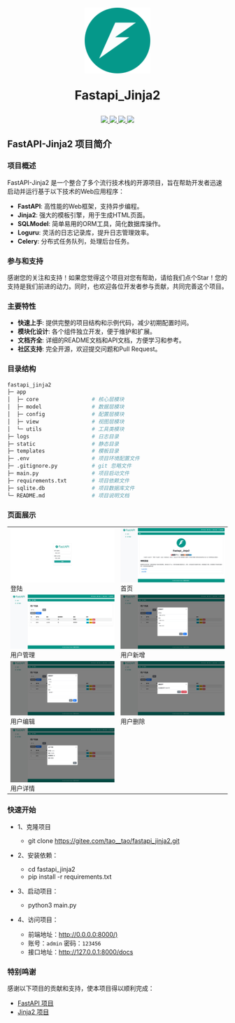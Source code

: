 <div align="center">
   <p align="center">
      <img src="./static/favicon.png" height="150" alt="logo"/>
   </p>
      <h1 align="center" style="margin: 30px 0 30px; font-weight: bold;">Fastapi_Jinja2</h1>

   <p align="center">
      <a href="https://gitee.com/tao__tao/fastapi_jinja2.git">
         <img src="https://gitee.com/tao__tao/fastapi_jinja2/badge/star.svg?theme=dark">
      </a>
      <a href="https://github.com/1014TaoTao/fastapi_jinja2.git">
         <img src="https://img.shields.io/github/stars/1014TaoTao/fastapi_jinja2?style=social">
      </a>
      <a href="https://gitee.com/tao__tao/fastapi_jinja2/blob/master/LICENSE">
         <img src="https://img.shields.io/badge/License-MIT-orange">
      </a>
      <img src="https://img.shields.io/badge/Python-≥3.10-blue">
   </p>
</div>

## FastAPI-Jinja2 项目简介

### 项目概述

FastAPI-Jinja2 是一个整合了多个流行技术栈的开源项目，旨在帮助开发者迅速启动并运行基于以下技术的Web应用程序：

- **FastAPI**: 高性能的Web框架，支持异步编程。
- **Jinja2**: 强大的模板引擎，用于生成HTML页面。
- **SQLModel**: 简单易用的ORM工具，简化数据库操作。
- **Loguru**: 灵活的日志记录库，提升日志管理效率。
- **Celery**: 分布式任务队列，处理后台任务。

### 参与和支持

感谢您的关注和支持！如果您觉得这个项目对您有帮助，请给我们点个Star！您的支持是我们前进的动力。同时，也欢迎各位开发者参与贡献，共同完善这个项目。

### 主要特性

- **快速上手**: 提供完整的项目结构和示例代码，减少初期配置时间。
- **模块化设计**: 各个组件独立开发，便于维护和扩展。
- **文档齐全**: 详细的README文档和API文档，方便学习和参考。
- **社区支持**: 完全开源，欢迎提交问题和Pull Request。

### 目录结构

```sh
fastapi_jinja2
├─ app
│  ├─ core                 # 核心层模块
│  ├─ model                # 数据层模块
│  ├─ config               # 配置层模块
│  ├─ view                 # 视图层模块
│  └─ utils                # 工具类模块
├─ logs                    # 日志目录
├─ static                  # 静态目录
├─ templates               # 模板目录
├─ .env                    # 项目环境配置文件
├─ .gitignore.py           # git 忽略文件
├─ main.py                 # 项目启动文件
├─ requirements.txt        # 项目依赖文件
├─ sqlite.db               # 项目数据库文件
└─ README.md               # 项目说明文档
```

### 页面展示
<table>
    <tr>
        <td><img src="./static/img/login.jpeg"/>登陆</td>
        <td><img src="./static/img/home.jpeg"/>首页</td>
   </tr>
   <tr>
        <td><img src="./static/img/users.jpeg"/>用户管理</td>
        <td><img src="./static/img/create_user.jpeg"/>用户新增</td>
   </tr>
   <tr>
        <td><img src="./static/img/update_user.jpeg"/>用户编辑</td>
        <td><img src="./static/img/delete_user.jpeg"/>用户删除</td>
   </tr>
   <tr>
        <td><img src="./static/img/detail_user.jpeg"/>用户详情</td>
   </tr>
</table>

### 快速开始

- 1、克隆项目

  - git clone <https://gitee.com/tao__tao/fastapi_jinja2.git>

- 2、安装依赖：

  - cd fastapi_jinja2
  - pip install -r requirements.txt

- 3、启动项目：

  - python3 main.py

- 4、访问项目：
  
  - 前端地址：<http://0.0.0.0:8000/)>
  - 账号：`admin` 密码：`123456`
  - 接口地址：<http://127.0.0.1:8000/docs>

### 特别鸣谢

感谢以下项目的贡献和支持，使本项目得以顺利完成：

- [FastAPI 项目](https://fastapi.tiangolo.com/)
- [Jinja2 项目](https://jinja.palletsprojects.com/en/stable/)
